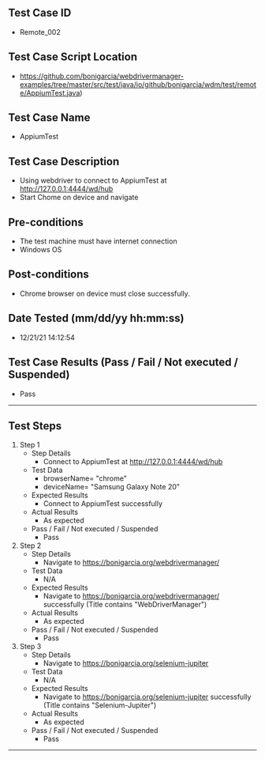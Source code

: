 ## Test Case ID
* Remote_002
## Test Case Script Location
* https://github.com/bonigarcia/webdrivermanager-examples/tree/master/src/test/java/io/github/bonigarcia/wdm/test/remote/AppiumTest.java)
## Test Case Name
* AppiumTest
## Test Case Description
* Using webdriver to connect to AppiumTest at http://127.0.0.1:4444/wd/hub
* Start Chome on device and navigate
## Pre-conditions
* The test machine must have internet connection
* Windows OS
## Post-conditions
* Chrome browser on device must close successfully.
## Date Tested (mm/dd/yy hh:mm:ss)
* 12/21/21 14:12:54
## Test Case Results (Pass / Fail / Not executed / Suspended)
* Pass
---
## Test Steps
1. Step 1
	* Step Details
		* Connect to AppiumTest at http://127.0.0.1:4444/wd/hub
	* Test Data
		* browserName= "chrome"
		* deviceName= "Samsung Galaxy Note 20"
	* Expected Results
		* Connect to AppiumTest successfully
	* Actual Results
		* As expected
	* Pass / Fail / Not executed / Suspended
		* Pass
2. Step 2
	* Step Details
		* Navigate to https://bonigarcia.org/webdrivermanager/
	* Test Data
		* N/A
	* Expected Results
		* Navigate to https://bonigarcia.org/webdrivermanager/ successfully (Title contains "WebDriverManager")
	* Actual Results
		* As expected
	* Pass / Fail / Not executed / Suspended
		* Pass
3. Step 3
	* Step Details
		* Navigate to https://bonigarcia.org/selenium-jupiter
	* Test Data
		* N/A
	* Expected Results
		* Navigate to https://bonigarcia.org/selenium-jupiter successfully (Title contains "Selenium-Jupiter")
	* Actual Results
		* As expected
	* Pass / Fail / Not executed / Suspended
		* Pass
---
